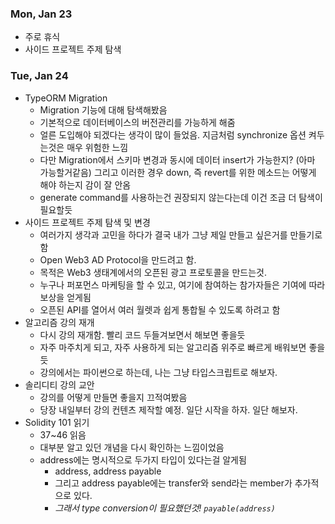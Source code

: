 ### Mon, Jan 23

- 주로 휴식
- 사이드 프로젝트 주제 탐색

### Tue, Jan 24

- TypeORM Migration
  - Migration 기능에 대해 탐색해봤음
  - 기본적으로 데이터베이스의 버전관리를 가능하게 해줌
  - 얼른 도입해야 되겠다는 생각이 많이 들었음. 지금처럼 synchronize 옵션 켜두는것은 매우 위험한 느낌
  - 다만 Migration에서 스키마 변경과 동시에 데이터 insert가 가능한지? (아마 가능할거같음) 그리고 이러한 경우 down, 즉 revert를 위한 메소드는 어떻게 해야 하는지 감이 잘 안옴
  - generate command를 사용하는건 권장되지 않는다는데 이건 조금 더 탐색이 필요할듯
- 사이드 프로젝트 주제 탐색 및 변경
  - 여러가지 생각과 고민을 하다가 결국 내가 그냥 제일 만들고 싶은거를 만들기로 함
  - Open Web3 AD Protocol을 만드려고 함.
  - 목적은 Web3 생태계에서의 오픈된 광고 프로토콜을 만드는것.
  - 누구나 퍼포먼스 마케팅을 할 수 있고, 여기에 참여하는 참가자들은 기여에 따라 보상을 얻게됨
  - 오픈된 API를 열어서 여러 월렛과 쉽게 통합될 수 있도록 하려고 함
- 알고리즘 강의 재개
  - 다시 강의 재개함. 빨리 코드 두들겨보면서 해보면 좋을듯
  - 자주 마주치게 되고, 자주 사용하게 되는 알고리즘 위주로 빠르게 배워보면 좋을듯
  - 강의에서는 파이썬으로 하는데, 나는 그냥 타입스크립트로 해보자.
- 솔리디티 강의 교안
  - 강의를 어떻게 만들면 좋을지 끄적여봤음
  - 당장 내일부터 강의 컨텐츠 제작할 예정. 일단 시작을 하자. 일단 해보자.
- Solidity 101 읽기
  - 37~46 읽음
  - 대부분 알고 있던 개념을 다시 확인하는 느낌이었음
  - address에는 명시적으로 두가지 타입이 있다는걸 알게됨
    - address, address payable
    - 그리고 address payable에는 transfer와 send라는 member가 추가적으로 있다.
    - _그래서 type conversion이 필요했던것! `payable(address)`_
